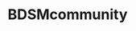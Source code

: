 ---
title: BDSMcommunity
crosslinks:
- bdsmfaq
- Femdom
- FemdomCommunity
- littlespace
- sex
- BDSMpersonals
- AskReddit
- u_imguralbumbot
- SubSanctuary
- BDSMDiscordInvites
- EroticHypnosis
- gonewildaudio
- ropetutorials
- bdsm
- Bondage
- dating_advice
- tmsbmeta
- youtubot
- WTF
- sexover30
---